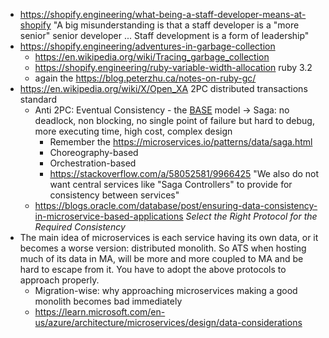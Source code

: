 - https://shopify.engineering/what-being-a-staff-developer-means-at-shopify "A big misunderstanding is that a staff developer is a "more senior" senior developer ... Staff development is a form of leadership"
- https://shopify.engineering/adventures-in-garbage-collection
	- https://en.wikipedia.org/wiki/Tracing_garbage_collection
	- https://shopify.engineering/ruby-variable-width-allocation ruby 3.2
	- again the https://blog.peterzhu.ca/notes-on-ruby-gc/
- https://en.wikipedia.org/wiki/X/Open_XA 2PC distributed transactions standard
	- Anti 2PC: Eventual Consistency - the [BASE](https://en.wikipedia.org/wiki/Eventual_consistency#:~:text=each%20term%20in-,BASE,-%3A) model -> Saga: no deadlock, non blocking, no single point of failure but hard to debug, more executing time, high cost, complex design
		- Remember the https://microservices.io/patterns/data/saga.html 
		- Choreography-based
		- Orchestration-based
		- https://stackoverflow.com/a/58052581/9966425 "We also do not want central services like "Saga Controllers" to provide for consistency between services"
	- https://blogs.oracle.com/database/post/ensuring-data-consistency-in-microservice-based-applications _Select the Right Protocol for the Required Consistency_
- The main idea of microservices is each service having its own data, or it becomes a worse version: distributed monolith. So ATS when hosting much of its data in MA, will be more and more coupled to MA and be hard to escape from it. You have to adopt the above protocols to approach properly.
	- Migration-wise: why approaching microservices making a good monolith becomes bad immediately
	- https://learn.microsoft.com/en-us/azure/architecture/microservices/design/data-considerations